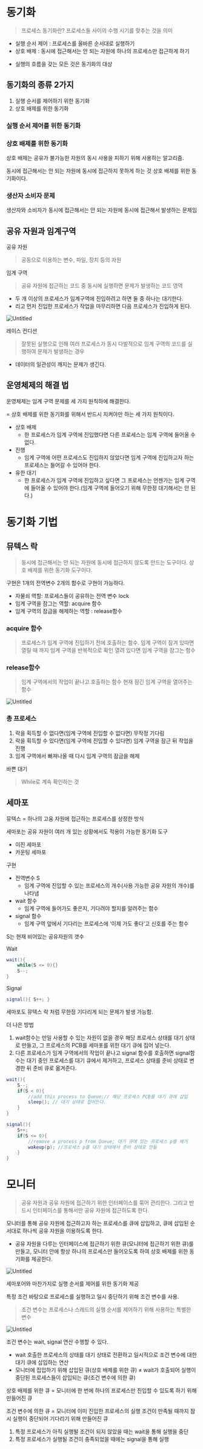 # 동기화

> 프로세스 동기화란?
프로세스들 사이의 수행 시기를 맞추는 것을 의미
 - 실행 순서 제어 : 프로세스를 올바른 순서대로 실행하기
 - 상호 배제 : 동시에 접근해서는 안 되는 자원에 하나의 프로세스만 접근하게 하기
> 
- 실행의 흐름을 갖는 모든 것은 동기화의 대상

## 동기화의 종류 2가지

1. 실행 순서를 제어하기 위한 동기화
2. 상호 배제를 위한 동기화

### 실행 순서 제어를 위한 동기화

### 상호 배제를 위한 동기화

상호 배제는 공유가 불가능한 자원의 동시 사용을 피하기 위해 사용하는 알고리즘.

동시에 접근해서는 안 되는 자원에 동시에 접근하지 못하게 하는 것 상호 배제를 위한 동기화이다.

### 생산자 소비자 문제

생산자와 소비자가 동시에 접근해서는 안 되는 자원에 동시에 접근해서 발생하는 문제임

## 공유 자원과 임계구역

공유 자원

> 공동으로 이용하는 변수, 파일, 장치 등의 자원
> 

임계 구역

> 공유 자원에 접근하는 코드 중 동시에 실행하면 문제가 발생하는 코드 영역
> 
- 두 개 이상의 프로세스가 임계구역에 진입하려고 하면 둘 중 하나는 대기한다.
- 리고 먼저 진입한 프로세스가 작업을 마무리하면 다음 프로세스가 진입하게 된다.

![Untitled](./images/12-1.png)

레이스 컨디션

> 잘못된 실행으로 인해 여러 프로세스가 동시 다발적으로 임계 구역의 코드를 실행하여 문제가 발생하는 경우
> 
- 데이터의 일관성이 깨지는 문제가 생긴다.

## 운영체제의 해결 법

운영체제는 임계 구역 문제를 세 가지 원칙하에 해결한다.

= 상호 배제를 위한 동기화를 위해서 반드시 지켜야만 하는 세 가지 원칙이다.

- 상호 배제
    - 한 프로세스가 임계 구역에 진입했다면 다른 프로세스는 임계 구역에 들어올 수 없다.
- 진행
    - 임계 구역에 어떤 프로세스도 진입하지 않았다면 임계 구역에 진입하고자 하는 프로세스는 들어갈 수 있어야 한다.
- 유한 대기
    - 한 프로세스가 임계 구역에 진입하고 싶다면 그 프로세스는 언젠가는 임계 구역에 들어올 수 있어야 한다.(임계 구역에 들어오기 위해 무한정 대기해서는 안 된다.)

# 동기화 기법

## 뮤텍스 락

> 동시에 접근해서는 안 되는 자원에 동시에 접근하지 않도록 만드는 도구이다.
상호 배제를 위한 동기화 도구이다.
> 

구현은 1개의 전역변수 2개의 함수로 구현이 가능하다.

- 자물쇠 역할: 프로세스들이 공유하는 전역 변수 lock
- 임계 구역을 잠그는 역할: acquire 함수
- 임계 구역의 잠금을 해제하는 역할 : release함수

### acquire 함수

> 프로세스가 임계 구역에 진입하기 전에 호출하는 함수.
임계 구역이 잠겨 있따면 열릴 때 까지 임계 구역을 반복적으로 확인
열려 있다면 임계 구역을 잠그는 함수
> 

### release함수

> 임계 구역에서의 작업이 끝나고 호출하는 함수
현재 잠긴 임계 구역을 열어주는 함수
> 

![Untitled](./images/12-2.png)

### 총 프로세스

1. 락을 획득할 수 없다면(임계 구역에 진입할 수 없다면) 무작정 기다림
2. 락을 획득할 수 있다면(임계 구역에 진입할 수 있다면) 임계 구역을 잠근 뒤 작업을 진행
3. 임계 구역에서 빠져나올 때 다시 임계 구역의 잠금을 해제

바쁜 대기

> While로 계속 확인하는 것
> 

## 세마포

뮤텍스 = 하나의 고융 자원에 접근하는 프로세스를 상정한 방식

세마포는 공유 자원이 여러 개 있는 상황에서도 적용이 가능한 동기화 도구

- 이진 세마포
- 카운팅 세마포

구현

- 전역변수 S
    - 임계 구역에 진입할 수 있는 프로세스의 개수(사용 가능한 공유 자원의 개수)를 나타냄
- wait 함수
    - 임계 구역에 들어가도 좋은지, 기다려야 할지를 알려주는 함수
- signal 함수
    - 임계 구역 앞에서 기다리는 프로세스에 ‘이제 가도 좋다’고 신호를 주는 함수
    

S는 현재 비어있는 공유자원의 갯수

Wait

```java
wait(){
	while(S <= 0){}
	S--;
}
```

Signal

```java
signal(){ S++; }
```

세마포도 뮤텍스 락 처럼 무한정 기다리게 되는 문제가 발생 가능함.

더 나은 방법

1. wait함수는 만일 사용할 수 있는 자원이 없을 경우 해당 프로세스 상태를 대기 상태로 만들고, 그 프로세스의 PCB를 세마포를 위한 대기 큐에 집어 넣는다.
2. 다른 프로세스가 임계 구역에서의 작업이 끝나고 signal 함수를 호출하면 signal함수는 대기 중인 프로세스를 대기 큐에서 제거하고, 프로세스 상태를 준비 상태로 변경한 뒤 준비 큐로 옮겨준다.

```java
wait(){
	S--;
	if(S < 0){
		//add this process to Queue;// 해당 프로세스 PCB를 대기 큐에 삽입
		sleep(); // 대기 상태로 접어든다.
	}
}
```

```java
signal(){
	S++;
	if(S <= 0){
		//remove a process p from Queue; 대기 큐에 있는 프로세스 p를 제거
		wakeup(p); //프로세스 p를 대기 상태에서 준비 상태로 만듦
	}
}
```

# 모니터

> 공유 자원과 공유 자원에 접근하기 위한 인터페이스를 묶어 관리한다.
그리고 반드시 인터페이스를 통해서만 공유 자원에 접근하도록 한다.
> 

모니터를 통해 공유 자원에 접근하고자 하는 프로세스를 큐에 삽입하고, 큐에 삽입된 순서대로 하나씩 공유 자원을 이용하도록 한다.

- 공유 자원을 다루는 인터페이스에 접근하기 위한 큐(모니터에 접근하기 위한 큐)를 만들고, 모니터 안에 항상 하나의 프로세스만 들어오도록 하여 상호 배제를 위한 동기화를 제공한다.

![Untitled](./images/12-3.png)

세마포어와 마찬가지로 실행 순서를 제어를 위한 동기화 제공

특정 조건 바탕으로 프로세스를 실행하고 일시 중단하기 위해 조건 변수를 사용.

> 조건 변수는 프로세스나 스레드의 실행 순서를 제어하기 위해 사용하는 특별한 변수
> 

![Untitled](./images/12-4.png)

조건 변수는 wait, signal 연산 수행할 수 있다.

- wait 호출한 프로세스의 상태를 대기 상태로 전환하고 일시적으로 조건 변수에 대한 대기 큐에 삽입하는 연산
- 모니터에 집입하기 위해 삽입된 큐(상호 배제를 위한 큐) ≠ wait가 호출되어 실행이 중단된 프로세스들이 삽입되는 큐(조건 변수에 의한 큐)

상호 배제를 위한 큐 = 모니터에 한 번에 하나의 프로세스만 진입할 수 있도록 하기 위해 만들어진 큐

조건 변수에 의한 큐 = 모니터에 이미 진입한 프로세스의 실행 조건이 만족될 때까지 잠시 실행이 중단되어 기다리기 위해 만들어진 큐

1. 특정 프로세스가 아직 실행될 조건이 되지 않았을 때는 wait을 통해 실행을 중단
2. 특정 프로세스가 실행될 조건이 충족되었을 때에는 signal을 통해 실행
